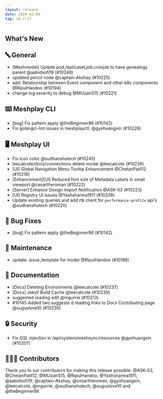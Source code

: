 ```yaml
---
layout: release
date: 2024-02-09
tag: v0.7.17
---
```


## What's New
## 🔤 General
- [Meshmodel] Update pod,replicaset,job,cronjob to have genealogy parent @aabidsofi19 (#10248)
- updated pencil node @captain-Akshay (#10225)
- add: Relationship between Event component and other k8s components @RipulHandoo (#10194)
- change log severity to debug @MUzairS15 (#10221)

## ⌨️ Meshplay CLI

- [bug] Fix pattern apply @theBeginner86 (#10142)
- Fix golangci-lint issues in meshplayctl. @gyohuangxin (#10226)

## 🖥 Meshplay UI

- Fix icon color @sudhanshutech (#10245)
- leecalcote/docs/connections delete modal @leecalcote (#10236)
- [UI] Global Navigation Menu Tooltip Enhancement @ChetanPatil12 (#10219)
- [Enhancement][UI] Reduced font size of Metadata Labels in small viewport @cesartheroman (#10222)
- [Server] Enhance Design Import Notification @ASK-03 (#10223)
- [UI] Registry UI issues @Yashsharma1911 (#10208)
- Update existing queries and add rtk client for `performance-profile` api's @sudhanshutech (#10220)

## 🐛 Bug Fixes

- [bug] Fix pattern apply @theBeginner86 (#10142)

## 🧰 Maintenance

- update: issue_template for model @RipulHandoo (#10188)

## 📖 Documentation

- [Docs] Deleting Environments @leecalcote (#10237)
- [Docs] Jekyll Build Cache @leecalcote (#10239)
- suggested reading edit @mgurrie (#10213)
- #10145 Added two suggeste d reading links to Docs Contributing page @suguslove10 (#10230)

## 🔒 Security

- Fix SQL injection in /api/system/meshsync/resources @gyohuangxin (#10207)

## 👨🏽‍💻 Contributors

Thank you to our contributors for making this release possible:
@ASK-03, @ChetanPatil12, @MUzairS15, @RipulHandoo, @Yashsharma1911, @aabidsofi19, @captain-Akshay, @cesartheroman, @gyohuangxin, @leecalcote, @mgurrie, @sudhanshutech, @suguslove10 and @theBeginner86
